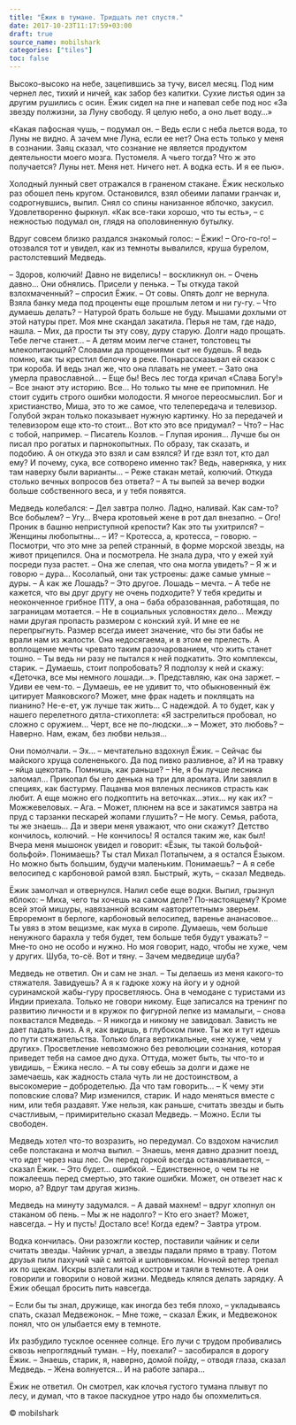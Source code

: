 ```yaml
---
title: "Ёжик в тумане. Тридцать лет спустя."
date: 2017-10-23T11:17:59+03:00
draft: true
source_name: mobilshark
categories: ["tiles"]
toc: false
---
```


Высоко-высоко на небе, зацепившись за тучу, висел месяц. Под ним чернел лес, тихий и ничей, как забор без калитки. Сухие листья один за другим рушились с осин. Ёжик сидел на пне и напевал себе под нос «За звезду полжизни, за Луну свободу. Я целую небо, а оно льет воду…»

«Какая пафосная чушь, – подумал он. – Ведь если с неба льется вода, то Луны не видно. А зачем мне Луна, если ее нет? Она есть только у меня в сознании. Заяц сказал, что сознание не является продуктом деятельности моего мозга. Пустомеля. А чьего тогда? Что ж это получается? Луны нет. Меня нет. Ничего нет. А водка есть. И я ее пью».

Холодный лунный свет отражался в граненом стакане. Ёжик несколько раз обошел пень кругом. Остановился, взял обеими лапами гранчак и, содрогнувшись, выпил. Снял со спины нанизанное яблочко, закусил. Удовлетворенно фыркнул. «Как все-таки хорошо, что ты есть», – с нежностью подумал он, глядя на ополовиненную бутылку.

Вдруг совсем близко раздался знакомый голос:
– Ёжик!
– Ого-го-го! – отозвался тот и увидел, как из темноты вывалился, круша бурелом, растолстевший Медведь.

– Здоров, колючий! Давно не виделись! – воскликнул он.
– Очень давно...
Они обнялись. Присели у пенька.
– Ты откуда такой взлохмаченный? – спросил Ёжик.
– От совы. Опять долг не вернула. Взяла банку меда под проценты еще прошлым летом и ни гу-гу.
– Что думаешь делать?
– Натурой брать больше не буду. Мышами дохлыми от этой натуры прет. Моя мне скандал закатила. Перья не там, где надо, нашла.
– Мих, да прости ты эту сову, дуру старую. Долги надо прощать. Тебе легче станет…
– А детям моим легче станет, толстовец ты млекопитающий? Словами да прощениями сыт не будешь. Я ведь помню, как ты крестил белочку в реке. Понарассказывал ей сказок с три короба. И ведь знал же, что она плавать не умеет.
– Зато она умерла православной…
– Еще бы! Весь лес тогда кричал «Слава Богу!»
– Все знают эту историю. Все… Но только ты мне ее припомнил. Не стоит судить строго ошибки молодости. Я многое переосмыслил. Бог и христианство, Миша, это то же самое, что телепередача и телевизор. Голубой экран только показывает нужную картинку. Но за передачей и телевизором еще кто-то стоит… Вот кто это все придумал?
– Что?
– Нас с тобой, например.
– Писатель Козлов.
– Глупая ирония… Лучше бы он писал про рогатых и парнокопытных. По образу, так сказать, и подобию. А он откуда это взял и сам взялся? И где взял тот, кто дал ему? И почему, сука, все сотворено именно так? Ведь, наверняка, у них там наверху были варианты…
– Реже стакан метай, колючий. Откуда столько вечных вопросов без ответа?
– А ты выпей за вечер водки больше собственного веса, и у тебя появятся.

Медведь колебался:
– Дел завтра полно. Ладно, наливай. Как сам-то? Все бобылем?
– Угу… Вчера кротовьей жене в рот дал внезапно.
– Ого! Проник в башню неприступной крепости? Как это ты ухитрился?
– Женщины любопытны...
– И?
– Кротесса, а, кротесса, – говорю. – Посмотри, что это мне за репей странный, в форме морской звезды, на живот прицепился. Она и посмотрела. Не знала дура, что у ежей хуй посреди пуза растет.
– Она же слепая, что она могла увидеть?
– Я ж и говорю – дура… Косолапый, они так устроены: даже самые умные – дуры.
– А как же Лошадь?
– Это другое. Лошадь – мечта.
– А тебе не кажется, что вы друг другу не очень подходите? У тебя кредиты и неоконченное грибное ПТУ, а она – баба образованная, работящая, по заграницам мотается.
– Не в социальных условностях дело… Между нами другая пропасть размером с конский хуй. И мне ее не перепрыгнуть. Размер всегда имеет значение, что бы эти бабы не врали нам из жалости. Она недосягаема, и в этом ее прелесть. А воплощение мечты чревато таким разочарованием, что жить станет тошно.
– Ты ведь ни разу не пытался к ней подкатить. Это комплексы, старик.
– Думаешь, стоит попробовать? Я подползу к ней и скажу: «Деточка, все мы немного лошади…». Представляю, как она заржет.
– Удиви ее чем-то.
– Думаешь, ее не удивит то, что обыкновенный ёж цитирует Маяковского? Может, мне фрак надеть и покляцать на пианино? Не-е-ет, уж лучше так жить… С надеждой. А то будет, как у нашего перелетного дятла-стихоплета: «Я застрелиться пробовал, но сложно с оружием... Черт, все не по-людски...»
– Может, это любовь?
– Наверно. Нам, ежам, без любви нельзя…

Они помолчали.
– Эх… – мечтательно вздохнул Ёжик. – Сейчас бы майского хруща солененького. Да под пивко разливное, а? И на травку – яйца щекотать. Помнишь, как раньше?
– Не, я бы лучше лесника заломал… Прикопал бы его денька на три для аромата. Или завялил в специях, как бастурму. Пацанва моя вяленых лесников страсть как любит. А еще можно его подкоптить на веточках...этих... ну как их?
– Можжевеловых.
– Ага.
– Может, плюнем на все и закатимся завтра на пруд с тарзанки пескарей жопами глушить?
– Не могу. Семья, работа, ты же знаешь... Да и звери меня уважают, что они скажут? Детство кончилось, колючий.
– Не кончилось! Я остался таким же, как был! Вчера меня мышонок увидел и говорит: «Ёзык, ты такой больфой-больфой». Понимаешь? Ты стал Михал Потапычем, а я остался Ёзыком. Но можно быть большим, будучи маленьким. Понимаешь?
– А я себе велосипед с карбоновой рамой взял. Быстрый, жуть, – сказал Медведь.

Ёжик замолчал и отвернулся. Налил себе еще водки. Выпил, грызнул яблоко:
– Миха, чего ты хочешь на самом деле? По-настоящему? Кроме всей этой мишуры, навязанной всяким «авторитетным» зверьем. Евроремонт в берлоге, карбоновый велосипед, варенье ананасовое… Ты увяз в этом вещизме, как муха в сиропе. Думаешь, чем больше ненужного барахла у тебя будет, тем больше тебя будут уважать?
– Мне-то оно не особо и нужно. Но моя говорит, надо, чтобы не хуже, чем у других. Шуба, то-сё. Вот и тяну.
– Зачем медведице шуба?

Медведь не ответил. Он и сам не знал.
– Ты делаешь из меня какого-то стяжателя. Завидуешь? А я к гадюке хожу на йогу и у одной суринамской жабы-гуру просветляюсь. Она в чемодане с туристами из Индии приехала. Только не говори никому. Еще записался на тренинг по развитию личности и в кружок по фигурной лепке из мамалыги, – снова похвастался Медведь.
– Я никогда и никому не завидовал. Зависть не дает падать вниз. А я, как видишь, в глубоком пике. Ты же и тут идешь по пути стяжательства. Только блага вертикальные, «не хуже, чем у других». Просветление невозможно без революции сознания, которая приведет тебя на самое дно духа. Оттуда, может быть, ты что-то и увидишь, – Ёжика несло. – А ты сову ебешь за долги и даже не замечаешь, как жадность стала чуть ли не достоинством, а высокомерие – добродетелью. Да что там говорить…
– К чему эти поповские слова? Мир изменился, старик. И надо меняться вместе с ним, или тебя раздавят. Уже нельзя, как раньше, считать звезды и быть счастливым, – примирительно сказал Медведь.
– Можно. Если ты свободен.

Медведь хотел что-то возразить, но передумал. Со вздохом начислил се6е полстакана и молча выпил.
– Знаешь, меня давно дразнит поезд, что идет через наш лес. Он перед горкой всегда останавливается, – сказал Ёжик.
– Это будет… ошибкой.
– Единственное, о чем ты не пожалеешь перед смертью, это такие ошибки. Может, он отвезет нас к морю, а? Вдруг там другая жизнь.

Медведь на минуту задумался.
– А давай махнем! – вдруг хлопнул он стаканом об пень. – Мы ж не надолго?
– Кто его знает? Может, навсегда.
– Ну и пусть! Достало все! Когда едем?
– Завтра утром.

Водка кончилась. Они разожгли костер, поставили чайник и сели считать звезды. Чайник урчал, а звезды падали прямо в траву. Потом друзья пили пахучий чай с мятой и шиповником. Ночной ветер трепал их по щекам. Искры взлетали над костром и таяли в темноте. А они говорили и говорили о новой жизни. Медведь клялся делать зарядку. А Ёжик обещал бросить пить навсегда.

– Если бы ты знал, дружище, как иногда без тебя плохо, – укладываясь спать, сказал Медвежонок.
– Мне тоже, – сказал Ёжик, и Медвежонок понял, что он улыбается ему в темноте.

Их разбудило тусклое осеннее солнце. Его лучи с трудом пробивались сквозь непроглядный туман.
– Ну, поехали? – засобирался в дорогу Ёжик.
– Знаешь, старик, я, наверно, домой пойду, – отводя глаза, сказал Медведь. – Жена волнуется… И на работе запара…

Ёжик не ответил. Он смотрел, как клочья густого тумана плывут по лесу, и думал, что в такое паскудное утро надо бы опохмелиться.


© mobilshark
